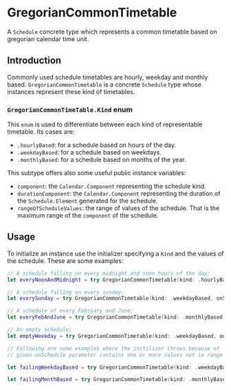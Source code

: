 # GregorianCommonTimetable

A `Schedule` concrete type which represents a common timetable based on gregorian calendar time unit. 

## Introduction
Commonly used schedule timetables are  hourly, weekday and monthly based. `GregorianCommonTimetable` is a concrete `Schedule` type whose instances represent these kind of timetables.

### `GregorianCommonTimeTable.Kind` enum
This `enum` is used to differentiate between each kind of representable timetable.
Its cases are:
* `.hourlyBased`: for a schedule based on hours of the day.
* `.weekdayBased`: for a schedule based on weekdays.
* `.monthlyBased`: for a schedule based on months of the year.

This subtype offers also some useful public instance variables:
* `component`: the `Calendar.Component` representing the schedule kind.
* `durationComponent`: the `Calendar.Component` representing the duration of the `Schedule.Element` generated for the schedule.
* `rangeOfScheduleValues`: the range of values of the schedule. That is the maximum range of the `component` of the schedule.

## Usage
To initialize an instance use the initializer specifying a `Kind` and the values of the schedule. 
These are some examples:
```swift
// A schedule falling on every midnight and noon hours of the day:
let everyNoonAndMidnight = try GregorianCommonTimetable(kind: .hourlyBased, onSchedule: [0, 12])

// A schedule falling on every sunday:
let everySunday = try GregorianCommonTimetable(kind: .weekdayBased, onSchedule: [1])

// A schedule of every February and June:
let everyFebAndJune = try GregorianCommonTimetable(kind: .monthlyBased, onSchedule: [2, 6])

// An empty schedule:
let emptyWeekday = try GregorianCommonTimetable(kind: .weekdayBased, onSchedule: [])

// Following are some examples where the initilizer throws because of 
// given onSchedule parameter contains one or more values not in range of the given kind:

let failingWeekdayBased = try GregorianCommonTimetable(kind: .weekdayBased, onSchedule: [1, 2, 8])

let failingMonthBased = try GregorianCommonTimetable(kind: .monthlyBased, onSchedule: [-1, 9, 13])

```
